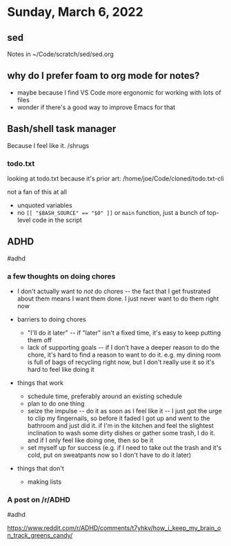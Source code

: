 # Sunday, March 6, 2022

## sed

Notes in ~/Code/scratch/sed/sed.org

## why do I prefer foam to org mode for notes?

- maybe because I find VS Code more ergonomic for working with lots of files
- wonder if there's a good way to improve Emacs for that

## Bash/shell task manager

Because I feel like it. /shrugs

### todo.txt

looking at todo.txt because it's prior art: /home/joe/Code/cloned/todo.txt-cli

not a fan of this at all

- unquoted variables
- no `[[ "$BASH_SOURCE" == "$0" ]]` or `main` function, just a bunch of
  top-level code in the script


## ADHD

#adhd

### a few thoughts on doing chores

- I don't actually want to _not_ do chores -- the fact that I get frustrated
  about them means I want them done. I just never want to do them right now

- barriers to doing chores
  - "I'll do it later" -- if "later" isn't a fixed time, it's easy to keep
    putting them off
  - lack of supporting goals -- if I don't have a deeper reason to do the chore,
    it's hard to find a reason to want to do it. e.g. my dining room is full of
    bags of recycling right now, but I don't really use it so it's hard to feel
    like doing it

- things that work
  - schedule time, preferably around an existing schedule
  - plan to do one thing
  - seize the impulse -- do it as soon as I feel like it -- I just got the urge
    to clip my fingernails, so before it faded I got up and went to the bathroom
    and just did it. if I'm in the kitchen and feel the slightest inclination to
    wash some dirty dishes or gather some trash, I do it. and if I only feel
    like doing one, then so be it
  - set myself up for success (e.g. if I need to take out the trash and it's
    cold, put on sweatpants now so I don't have to do it later)
- things that don't
  - making lists

### A post on /r/ADHD

#adhd

https://www.reddit.com/r/ADHD/comments/t7yhkv/how_i_keep_my_brain_on_track_greens_candy/


